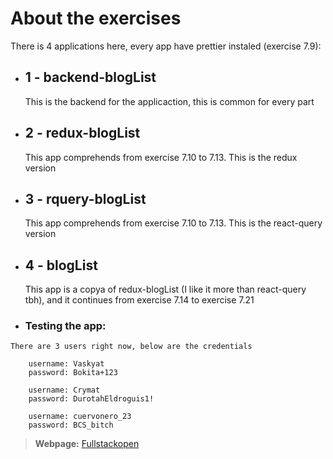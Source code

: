 # About the exercises

There is 4 applications here, every app have prettier instaled (exercise 7.9):

*	## 1 - backend-blogList
	This is the backend for the applicaction, this is common for every part

*	## 2 - redux-blogList
	This app comprehends from exercise 7.10 to 7.13. This is the redux version

*	## 3 - rquery-blogList
	This app comprehends from exercise 7.10 to 7.13. This is the react-query version

*	## 4 - blogList
	This app is a copya of redux-blogList (I like it more than react-query tbh), and it continues from exercise 7.14 to exercise 7.21


*    ### Testing the app:
	There are 3 users right now, below are the credentials

		username: Vaskyat
		password: Bokita+123

		username: Crymat
		password: DurotahEldroguis1!

		username: cuervonero_23
		password: BCS_bitch


>**Webpage:** [Fullstackopen](https://fullstackopen.com/)